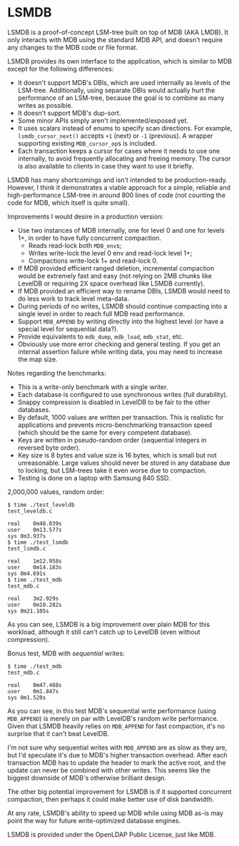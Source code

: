 # LSMDB

LSMDB is a proof-of-concept LSM-tree built on top of MDB (AKA LMDB). It only interacts with MDB using the standard MDB API, and doesn't require any changes to the MDB code or file format.

LSMDB provides its own interface to the application, which is similar to MDB except for the following differences:
- It doesn't support MDB's DBIs, which are used internally as levels of the LSM-tree. Additionally, using separate DBIs would actually hurt the performance of an LSM-tree, because the goal is to combine as many writes as possible.
- It doesn't support MDB's dup-sort.
- Some minor APIs simply aren't implemented/exposed yet.
- It uses scalars instead of enums to specify scan directions. For example, `lsmdb_cursor_next()` accepts `+1` (next) or `-1` (previous). A wrapper supporting existing `MDB_cursor_op`s is included.
- Each transaction keeps a cursor for cases where it needs to use one internally, to avoid frequently allocating and freeing memory. The cursor is also available to clients in case they want to use it briefly.

LSMDB has many shortcomings and isn't intended to be production-ready. However, I think it demonstrates a viable approach for a simple, reliable and high-performance LSM-tree in around 800 lines of code (not counting the code for MDB, which itself is quite small).

Improvements I would desire in a production version:
- Use two instances of MDB internally, one for level 0 and one for levels 1+, in order to have fully concurrent compaction.
	- Reads read-lock both `MDB_env`s;
	- Writes write-lock the level 0 env and read-lock level 1+;
	- Compactions write-lock 1+ and read-lock 0.
- If MDB provided efficient ranged deletion, incremental compaction would be extremely fast and easy (not relying on 2MB chunks like LevelDB or requiring 2X space overhead like LSMDB currently).
- If MDB provided an efficient way to rename DBIs, LSMDB would need to do less work to track level meta-data.
- During periods of no writes, LSMDB should continue compacting into a single level in order to reach full MDB read performance.
- Support `MDB_APPEND` by writing directly into the highest level (or have a special level for sequential data?).
- Provide equivalents to `mdb_dump`, `mdb_load`, `mdb_stat`, etc.
- Obviously use more error checking and general testing. If you get an internal assertion failure while writing data, you may need to increase the map size.

Notes regarding the benchmarks:
- This is a write-only benchmark with a single writer.
- Each database is configured to use synchronous writes (full durability).
- Snappy compression is disabled in LevelDB to be fair to the other databases.
- By default, 1000 values are written per transaction. This is realistic for applications and prevents micro-benchmarking transaction speed (which should be the same for every competent database).
- Keys are written in pseudo-random order (sequential integers in reversed byte order).
- Key size is 8 bytes and value size is 16 bytes, which is small but not unreasonable. Large values should never be stored in any database due to locking, but LSM-trees take it even worse due to compaction.
- Testing is done on a laptop with Samsung 840 SSD.

2,000,000 values, random order:
```
$ time ./test_leveldb
test_leveldb.c

real	0m48.039s
user	0m13.577s
sys	0m3.937s
$ time ./test_lsmdb
test_lsmdb.c

real	1m12.958s
user	0m14.183s
sys	0m4.691s
$ time ./test_mdb
test_mdb.c

real	3m2.929s
user	0m10.282s
sys	0m21.105s
```

As you can see, LSMDB is a big improvement over plain MDB for this workload, although it still can't catch up to LevelDB (even without compression).

Bonus test, MDB with _sequential_ writes:
```
$ time ./test_mdb
test_mdb.c

real	0m47.488s
user	0m1.847s
sys	0m1.520s
```

As you can see, in this test MDB's sequential write performance (using `MDB_APPEND`) is merely on par with LevelDB's random write performance. Given that LSMDB heavily relies on `MDB_APPEND` for fast compaction, it's no surprise that it can't beat LevelDB.

I'm not sure why sequential writes with `MDB_APPEND` are as slow as they are, but I'd speculate it's due to MDB's higher transaction overhead. After each transaction MDB has to update the header to mark the active root, and the update can never be combined with other writes. This seems like the biggest downside of MDB's otherwise brilliant design.

The other big potential improvement for LSMDB is if it supported concurrent compaction, then perhaps it could make better use of disk bandwidth.

At any rate, LSMDB's ability to speed up MDB while using MDB as-is may point the way for future write-optimized database engines.

LSMDB is provided under the OpenLDAP Public License, just like MDB.

